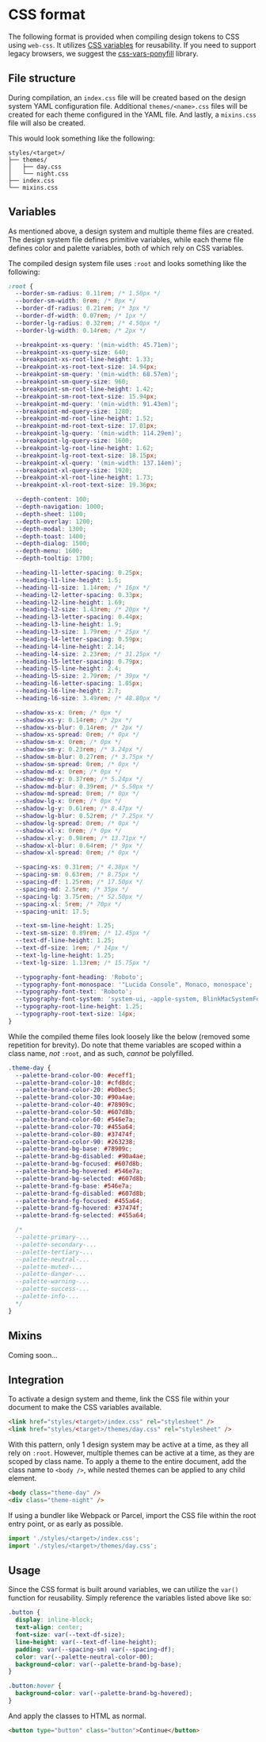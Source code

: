 # CSS format

The following format is provided when compiling design tokens to CSS using `web-css`. It utilizes
[CSS variables](https://developer.mozilla.org/en-US/docs/Web/CSS/Using_CSS_custom_properties) for
reusability. If you need to support legacy browsers, we suggest the
[css-vars-ponyfill](https://github.com/jhildenbiddle/css-vars-ponyfill) library.

## File structure

During compilation, an `index.css` file will be created based on the design system YAML
configuration file. Additional `themes/<name>.css` files will be created for each theme configured
in the YAML file. And lastly, a `mixins.css` file will also be created.

This would look something like the following:

```
styles/<target>/
├── themes/
│   ├── day.css
│   └── night.css
├── index.css
└── mixins.css
```

## Variables

As mentioned above, a design system and multiple theme files are created. The design system file
defines primitive variables, while each theme file defines color and palette variables, both of
which rely on CSS variables.

The compiled design system file uses `:root` and looks something like the following:

```css
:root {
  --border-sm-radius: 0.11rem; /* 1.50px */
  --border-sm-width: 0rem; /* 0px */
  --border-df-radius: 0.21rem; /* 3px */
  --border-df-width: 0.07rem; /* 1px */
  --border-lg-radius: 0.32rem; /* 4.50px */
  --border-lg-width: 0.14rem; /* 2px */

  --breakpoint-xs-query: '(min-width: 45.71em)';
  --breakpoint-xs-query-size: 640;
  --breakpoint-xs-root-line-height: 1.33;
  --breakpoint-xs-root-text-size: 14.94px;
  --breakpoint-sm-query: '(min-width: 68.57em)';
  --breakpoint-sm-query-size: 960;
  --breakpoint-sm-root-line-height: 1.42;
  --breakpoint-sm-root-text-size: 15.94px;
  --breakpoint-md-query: '(min-width: 91.43em)';
  --breakpoint-md-query-size: 1280;
  --breakpoint-md-root-line-height: 1.52;
  --breakpoint-md-root-text-size: 17.01px;
  --breakpoint-lg-query: '(min-width: 114.29em)';
  --breakpoint-lg-query-size: 1600;
  --breakpoint-lg-root-line-height: 1.62;
  --breakpoint-lg-root-text-size: 18.15px;
  --breakpoint-xl-query: '(min-width: 137.14em)';
  --breakpoint-xl-query-size: 1920;
  --breakpoint-xl-root-line-height: 1.73;
  --breakpoint-xl-root-text-size: 19.36px;

  --depth-content: 100;
  --depth-navigation: 1000;
  --depth-sheet: 1100;
  --depth-overlay: 1200;
  --depth-modal: 1300;
  --depth-toast: 1400;
  --depth-dialog: 1500;
  --depth-menu: 1600;
  --depth-tooltip: 1700;

  --heading-l1-letter-spacing: 0.25px;
  --heading-l1-line-height: 1.5;
  --heading-l1-size: 1.14rem; /* 16px */
  --heading-l2-letter-spacing: 0.33px;
  --heading-l2-line-height: 1.69;
  --heading-l2-size: 1.43rem; /* 20px */
  --heading-l3-letter-spacing: 0.44px;
  --heading-l3-line-height: 1.9;
  --heading-l3-size: 1.79rem; /* 25px */
  --heading-l4-letter-spacing: 0.59px;
  --heading-l4-line-height: 2.14;
  --heading-l4-size: 2.23rem; /* 31.25px */
  --heading-l5-letter-spacing: 0.79px;
  --heading-l5-line-height: 2.4;
  --heading-l5-size: 2.79rem; /* 39px */
  --heading-l6-letter-spacing: 1.05px;
  --heading-l6-line-height: 2.7;
  --heading-l6-size: 3.49rem; /* 48.80px */

  --shadow-xs-x: 0rem; /* 0px */
  --shadow-xs-y: 0.14rem; /* 2px */
  --shadow-xs-blur: 0.14rem; /* 2px */
  --shadow-xs-spread: 0rem; /* 0px */
  --shadow-sm-x: 0rem; /* 0px */
  --shadow-sm-y: 0.23rem; /* 3.24px */
  --shadow-sm-blur: 0.27rem; /* 3.75px */
  --shadow-sm-spread: 0rem; /* 0px */
  --shadow-md-x: 0rem; /* 0px */
  --shadow-md-y: 0.37rem; /* 5.24px */
  --shadow-md-blur: 0.39rem; /* 5.50px */
  --shadow-md-spread: 0rem; /* 0px */
  --shadow-lg-x: 0rem; /* 0px */
  --shadow-lg-y: 0.61rem; /* 8.47px */
  --shadow-lg-blur: 0.52rem; /* 7.25px */
  --shadow-lg-spread: 0rem; /* 0px */
  --shadow-xl-x: 0rem; /* 0px */
  --shadow-xl-y: 0.98rem; /* 13.71px */
  --shadow-xl-blur: 0.64rem; /* 9px */
  --shadow-xl-spread: 0rem; /* 0px */

  --spacing-xs: 0.31rem; /* 4.38px */
  --spacing-sm: 0.63rem; /* 8.75px */
  --spacing-df: 1.25rem; /* 17.50px */
  --spacing-md: 2.5rem; /* 35px */
  --spacing-lg: 3.75rem; /* 52.50px */
  --spacing-xl: 5rem; /* 70px */
  --spacing-unit: 17.5;

  --text-sm-line-height: 1.25;
  --text-sm-size: 0.89rem; /* 12.45px */
  --text-df-line-height: 1.25;
  --text-df-size: 1rem; /* 14px */
  --text-lg-line-height: 1.25;
  --text-lg-size: 1.13rem; /* 15.75px */

  --typography-font-heading: 'Roboto';
  --typography-font-monospace: '"Lucida Console", Monaco, monospace';
  --typography-font-text: 'Roboto';
  --typography-font-system: 'system-ui, -apple-system, BlinkMacSystemFont, "Segoe UI", Roboto, Helvetica, Arial, sans-serif, "Apple Color Emoji", "Segoe UI Emoji", "Segoe UI Symbol"';
  --typography-root-line-height: 1.25;
  --typography-root-text-size: 14px;
}
```

While the compiled theme files look loosely like the below (removed some repetition for brevity). Do
note that theme variables are scoped within a class name, _not_ `:root`, and as such, _cannot_ be
polyfilled.

```css
.theme-day {
  --palette-brand-color-00: #eceff1;
  --palette-brand-color-10: #cfd8dc;
  --palette-brand-color-20: #b0bec5;
  --palette-brand-color-30: #90a4ae;
  --palette-brand-color-40: #78909c;
  --palette-brand-color-50: #607d8b;
  --palette-brand-color-60: #546e7a;
  --palette-brand-color-70: #455a64;
  --palette-brand-color-80: #37474f;
  --palette-brand-color-90: #263238;
  --palette-brand-bg-base: #78909c;
  --palette-brand-bg-disabled: #90a4ae;
  --palette-brand-bg-focused: #607d8b;
  --palette-brand-bg-hovered: #546e7a;
  --palette-brand-bg-selected: #607d8b;
  --palette-brand-fg-base: #546e7a;
  --palette-brand-fg-disabled: #607d8b;
  --palette-brand-fg-focused: #455a64;
  --palette-brand-fg-hovered: #37474f;
  --palette-brand-fg-selected: #455a64;

  /*
  --palette-primary-...
  --palette-secondary-...
  --palette-tertiary-...
  --palette-neutral-...
  --palette-muted-...
  --palette-danger-...
  --palette-warning-...
  --palette-success-...
  --palette-info-...
  */
}
```

## Mixins

Coming soon...

## Integration

To activate a design system and theme, link the CSS file within your document to make the CSS
variables available.

```html
<link href="styles/<target>/index.css" rel="stylesheet" />
<link href="styles/<target>/themes/day.css" rel="stylesheet" />
```

With this pattern, only 1 design system may be active at a time, as they all rely on `:root`.
However, multiple themes can be active at a time, as they are scoped by class name. To apply a theme
to the entire document, add the class name to `<body />`, while nested themes can be applied to any
child element.

```html
<body class="theme-day" />
<div class="theme-night" />
```

If using a bundler like Webpack or Parcel, import the CSS file within the root entry point, or as
early as possible.

```js
import './styles/<target>/index.css';
import './styles/<target>/themes/day.css';
```

## Usage

Since the CSS format is built around variables, we can utilize the `var()` function for reusability.
Simply reference the variables listed above like so:

```css
.button {
  display: inline-block;
  text-align: center;
  font-size: var(--text-df-size);
  line-height: var(--text-df-line-height);
  padding: var(--spacing-sm) var(--spacing-df);
  color: var(--palette-neutral-color-00);
  background-color: var(--palette-brand-bg-base);
}

.button:hover {
  background-color: var(--palette-brand-bg-hovered);
}
```

And apply the classes to HTML as normal.

```html
<button type="button" class="button">Continue</button>
```
